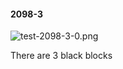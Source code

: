 #### 2098-3
![test-2098-3-0.png](https://github.com/lil-lab/nlvr/raw/master/nlvr/test/images/2/test-2098-3-0.png "test-2098-3-0.png")

There are 3 black blocks